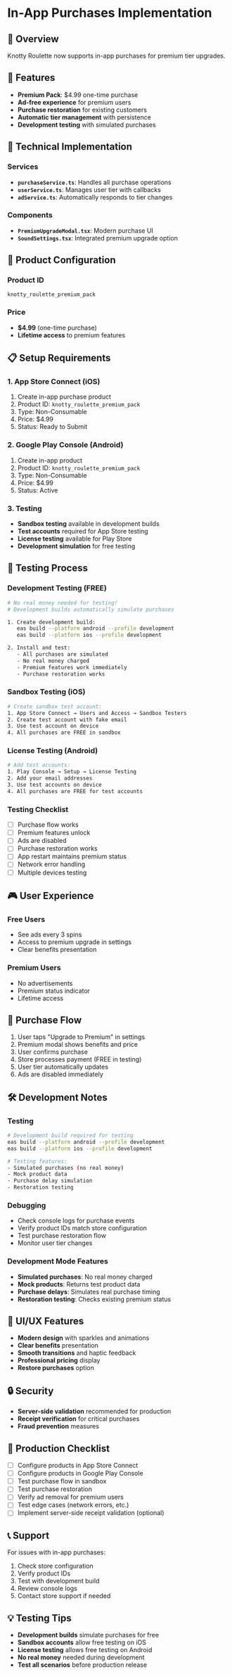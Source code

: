 # In-App Purchases Implementation

## 🎯 Overview
Knotty Roulette now supports in-app purchases for premium tier upgrades.

## 📱 Features
- **Premium Pack**: $4.99 one-time purchase
- **Ad-free experience** for premium users
- **Purchase restoration** for existing customers
- **Automatic tier management** with persistence
- **Development testing** with simulated purchases

## 🔧 Technical Implementation

### Services
- **`purchaseService.ts`**: Handles all purchase operations
- **`userService.ts`**: Manages user tier with callbacks
- **`adService.ts`**: Automatically responds to tier changes

### Components
- **`PremiumUpgradeModal.tsx`**: Modern purchase UI
- **`SoundSettings.tsx`**: Integrated premium upgrade option

## 🛒 Product Configuration

### Product ID
```
knotty_roulette_premium_pack
```

### Price
- **$4.99** (one-time purchase)
- **Lifetime access** to premium features

## 📋 Setup Requirements

### 1. App Store Connect (iOS)
1. Create in-app purchase product
2. Product ID: `knotty_roulette_premium_pack`
3. Type: Non-Consumable
4. Price: $4.99
5. Status: Ready to Submit

### 2. Google Play Console (Android)
1. Create in-app product
2. Product ID: `knotty_roulette_premium_pack`
3. Type: Non-Consumable
4. Price: $4.99
5. Status: Active

### 3. Testing
- **Sandbox testing** available in development builds
- **Test accounts** required for App Store testing
- **License testing** available for Play Store
- **Development simulation** for free testing

## 🧪 Testing Process

### Development Testing (FREE)
```bash
# No real money needed for testing!
# Development builds automatically simulate purchases

1. Create development build:
   eas build --platform android --profile development
   eas build --platform ios --profile development

2. Install and test:
   - All purchases are simulated
   - No real money charged
   - Premium features work immediately
   - Purchase restoration works
```

### Sandbox Testing (iOS)
```bash
# Create sandbox test account:
1. App Store Connect → Users and Access → Sandbox Testers
2. Create test account with fake email
3. Use test account on device
4. All purchases are FREE in sandbox
```

### License Testing (Android)
```bash
# Add test accounts:
1. Play Console → Setup → License Testing
2. Add your email addresses
3. Use test accounts on device
4. All purchases are FREE for test accounts
```

### Testing Checklist
- [ ] Purchase flow works
- [ ] Premium features unlock
- [ ] Ads are disabled
- [ ] Purchase restoration works
- [ ] App restart maintains premium status
- [ ] Network error handling
- [ ] Multiple devices testing

## 🎮 User Experience

### Free Users
- See ads every 3 spins
- Access to premium upgrade in settings
- Clear benefits presentation

### Premium Users
- No advertisements
- Premium status indicator
- Lifetime access

## 🔄 Purchase Flow
1. User taps "Upgrade to Premium" in settings
2. Premium modal shows benefits and price
3. User confirms purchase
4. Store processes payment (FREE in testing)
5. User tier automatically updates
6. Ads are disabled immediately

## 🛠️ Development Notes

### Testing
```bash
# Development build required for testing
eas build --platform android --profile development
eas build --platform ios --profile development

# Testing features:
- Simulated purchases (no real money)
- Mock product data
- Purchase delay simulation
- Restoration testing
```

### Debugging
- Check console logs for purchase events
- Verify product IDs match store configuration
- Test purchase restoration flow
- Monitor user tier changes

### Development Mode Features
- **Simulated purchases**: No real money charged
- **Mock products**: Returns test product data
- **Purchase delays**: Simulates real purchase timing
- **Restoration testing**: Checks existing premium status

## 📱 UI/UX Features
- **Modern design** with sparkles and animations
- **Clear benefits** presentation
- **Smooth transitions** and haptic feedback
- **Professional pricing** display
- **Restore purchases** option

## 🔒 Security
- **Server-side validation** recommended for production
- **Receipt verification** for critical purchases
- **Fraud prevention** measures

## 🚀 Production Checklist
- [ ] Configure products in App Store Connect
- [ ] Configure products in Google Play Console
- [ ] Test purchase flow in sandbox
- [ ] Test purchase restoration
- [ ] Verify ad removal for premium users
- [ ] Test edge cases (network errors, etc.)
- [ ] Implement server-side receipt validation (optional)

## 📞 Support
For issues with in-app purchases:
1. Check store configuration
2. Verify product IDs
3. Test with development build
4. Review console logs
5. Contact store support if needed

## 💡 Testing Tips
- **Development builds** simulate purchases for free
- **Sandbox accounts** allow free testing on iOS
- **License testing** allows free testing on Android
- **No real money** needed during development
- **Test all scenarios** before production release 